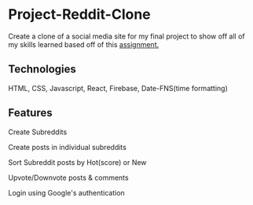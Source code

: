 # Project-Reddit-Clone

Create a clone of a social media site for my final project to show off all of my skills learned based off of this [assignment.](https://www.theodinproject.com/lessons/node-path-javascript-javascript-final-project)

## Technologies

HTML, CSS, Javascript, React, Firebase, Date-FNS(time formatting)

## Features

Create Subreddits

Create posts in individual subreddits

Sort Subreddit posts by Hot(score) or New

Upvote/Downvote posts & comments

Login using Google's authentication
